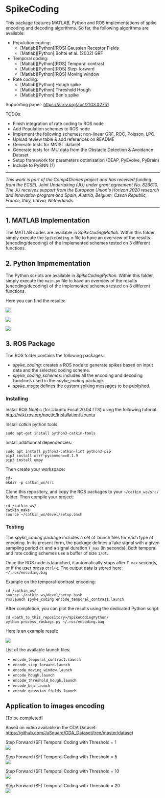 # SpikeCoding

This package features MATLAB, Python and ROS implementations of spike encoding and decoding algorithms. So far, the following algorithms are available:
- Population coding:
	- [Matlab][Python][ROS] Gaussian Receptor Fields
	- [Matlab][Python] Bohté et al. (2002) GRF
- Temporal coding:
	- [Matlab][Python][ROS] Temporal contrast
	- [Matlab][Python][ROS] Step-forward
	- [Matlab][Python][ROS] Moving window
- Rate coding: 
	- [Matlab][Python] Hough spike
	- [Matlab][Python] Threshold Hough
	- [Matlab][Python] Ben's spike

Supporting paper: https://arxiv.org/abs/2103.02751

TODOs: 
- Finish integration of rate coding to ROS node
- Add Population schemes to ROS node
- Implement the following schemes: non-linear GRF, ROC, Poisson, LPC.
- Upload review table & add references on README
- Generate tests for MNIST dataset
- Generate tests for IMU data from the Obstacle Detection & Avoidance Dataset
- Setup framework for parameters optimisation (DEAP, PyEvolve, PyBrain)
- Include to PySNN (?)

---

*This work is part of the Comp4Drones project and has received funding from the ECSEL Joint Undertaking (JU) under grant agreement No. 826610. The JU receives support from the European Union's Horizon 2020 research and innovation program and Spain, Austria, Belgium, Czech Republic, France, Italy, Latvia, Netherlands.*

---

## 1. MATLAB Implementation

The MATLAB codes are available in *SpikeCodingMatlab*. Within this folder, simply execute the `SpikeCoding.m` file to have an overview of the results (encoding/decoding) of the implemented schemes tested on 3 different functions.

## 2. Python Impmementation

The Python scripts are available in *SpikeCodingPython*. Within this folder, simply execute the `main.py` file to have an overview of the results (encoding/decoding) of the implemented schemes tested on  3 different functions. 

Here you can find the results: 

![](SpikeCodingPython/test-1.png)

![](SpikeCodingPython/test-2.png)

![](SpikeCodingPython/test-3.png)

## 3. ROS Package

The ROS folder contains the following packages: 
- *spyke_coding*: creates a ROS node to generate spikes based on input data and the selected coding scheme.
- *spyke_coding_schemes*: includes all the encoding and decoding functions used in the *spyke_coding* package.
- *spyke_msgs*: defines the custom spiking messages to be published.

### Installing

Install ROS Noetic (for Ubuntu Focal 20.04 LTS) using the following tutorial: <br>http://wiki.ros.org/noetic/Installation/Ubuntu 

Install *catkin* python tools: 

	sudo apt-get install python3-catkin-tools 
	
Install additionnal dependencies:

	sudo apt install python3-catkin-lint python3-pip
	pip3 install osrf-pycommon==0.1.9
	pip3 install empy

Then create your workspace:

	cd~ 
	mkdir -p catkin_ws/src

Clone this repository, and copy the ROS packages to your `~/catkin_ws/src/` folder. Then compile your project: 

	cd /catkin_ws/
	catkin_make
	source ~/catkin_ws/devel/setup.bash

### Testing

The *spyke_coding* package includes a set of launch files for each type of encoding. In its present form, the package defines a fake signal with a given sampling period `dt` and a signal duration `T_max` (in seconds). Both temporal and rate coding schemes use a buffer of size `1/dt`. 

Once the ROS node is launched, it automatically stops after `T_max` seconds, or if the user press `ctrl+c`. The output data is stored here: `~/.ros/encoding.bag`

Example on the temporal-contrast encoding: 

	cd /catkin_ws/
	source ~/catkin_ws/devel/setup.bash
	roslaunch spyke_coding encode_temporal_contrast.launch

After completion, you can plot the results using the dedicated Python script:

	cd <path_to_this_repository>/SpikeCodingPython/
	python process_rosbags.py ~/.ros/encoding.bag

Here is an example result: 

![](SpikeCodingPython/bag_temporal_contrast.png)

List of the available launch files: 
- `encode_temporal_contrast.launch`
- `encode_step_forward.launch`
- `encode_moving_window.launch`
- `encode_hough.launch`
- `encode_threshold_hough.launch`
- `encode_bsa.launch`
- `encode_gaussian_fields.launch`

## Application to images encoding

[To be completed]

Based on video available in the ODA Dataset: https://github.com/JuSquare/ODA_Dataset/tree/master/dataset

Step Forward (SF) Temporal Coding with Threshold = 1 <br/>
![](SpikeCodingMatlab/image_sf_threshold_1.png)


Step Forward (SF) Temporal Coding with Threshold = 5 <br/>
![](SpikeCodingMatlab/image_sf_threshold_5.png)

Step Forward (SF) Temporal Coding with Threshold = 10 <br/>
![](SpikeCodingMatlab/image_sf_threshold_10.png)

Step Forward (SF) Temporal Coding with Threshold = 20 <br/>
![](SpikeCodingMatlab/image_sf_threshold_20.png)
